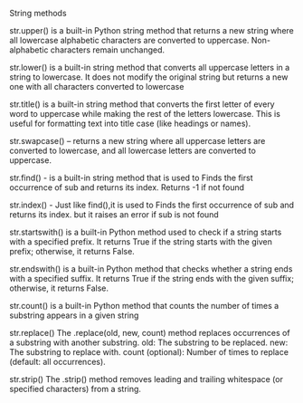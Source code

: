 String methods

 str.upper() is a built-in Python string method that returns a new string where all lowercase alphabetic characters are converted to uppercase. Non-alphabetic characters remain unchanged.
 
str.lower() is a built-in string method that converts all uppercase letters in a string to lowercase. It does not modify the original string but returns a new one with all characters converted to lowercase

str.title() is a built-in string method that converts the first letter of every word to uppercase while making the rest of the letters lowercase. This is useful for formatting text into title case (like headings or names).

str.swapcase() – returns a new string where all uppercase letters are converted to lowercase, and all lowercase letters are converted to uppercase.

str.find() - is a built-in string method that is used to Finds the first occurrence of sub and returns its index. Returns -1 if not found

str.index() - Just like find(),it is used to Finds the first occurrence of sub and returns its index. but it raises an error if sub is not found

str.startswith() is a built-in Python method used to check if a string starts with a specified prefix. It returns True if the string starts with the given prefix; otherwise, it returns False.

str.endswith() is a built-in Python method that checks whether a string ends with a specified suffix. It returns True if the string ends with the given suffix; otherwise, it returns False.

str.count() is a built-in Python method that counts the number of times a substring appears in a given string

str.replace()
The .replace(old, new, count) method replaces occurrences of a substring with another substring.
old: The substring to be replaced.
new: The substring to replace with.
count (optional): Number of times to replace (default: all occurrences).

str.strip()
The .strip() method removes leading and trailing whitespace (or specified characters) from a string.